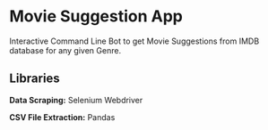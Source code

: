 # Movie Suggestion App

Interactive Command Line Bot to get Movie Suggestions from IMDB database for any given Genre.

## Libraries

**Data Scraping:** Selenium Webdriver

**CSV File Extraction:** Pandas
